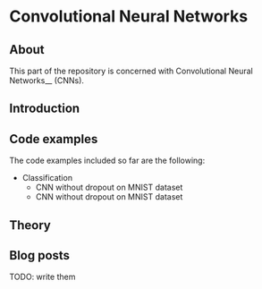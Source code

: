 # Convolutional Neural Networks

## About
This part of the repository is concerned with Convolutional Neural Networks__ (CNNs).

## Introduction



## Code examples

The code examples included so far are the following:

- Classification
  - CNN without dropout on MNIST dataset
  - CNN without dropout on MNIST dataset

## Theory


## Blog posts

TODO: write them
